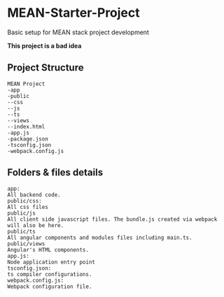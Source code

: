 # MEAN-Starter-Project
Basic setup for MEAN stack project development

**This project is a bad idea**

## Project Structure
```
MEAN Project
-app
-public
--css
--js
--ts
--views
--index.html
-app.js
-package.json
-tsconfig.json
-webpack.config.js
```
## Folders & files details
```
app:
All backend code.
public/css:
All css files
public/js
All client side javascript files. The bundle.js created via webpack will also be here.
public/ts
All angular components and modules files including main.ts.
public/views
Angular's HTML components.
app.js:
Node application entry point
tsconfig.json:
ts compiler configurations.
webpack.config.js:
Webpack configuration file.
```
